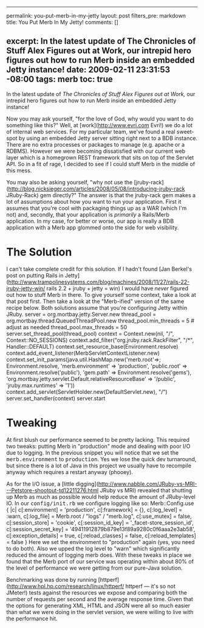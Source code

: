 ----- 
permalink: you-put-merb-in-my-jetty
layout: post
filters_pre: markdown
title: You Put Merb In My Jetty!
comments: []

excerpt: In the latest update of The Chronicles of Stuff Alex Figures out at Work, our intrepid hero figures out how to run Merb inside an embedded Jetty instance!
date: 2009-02-11 23:31:53 -08:00
tags: merb
toc: true
-----
In the latest update of _The Chronicles of Stuff Alex Figures out at Work,_ our intrepid hero figures out how to run Merb inside an embedded Jetty instance!

Now you may ask yourself, "for the love of God, why would you want to do something like this?" Well, at [work](http://www.evri.com Evri!) we do a lot of internal web services. For my particular team, we've found a real sweet-spot by using an embedded Jetty server sitting right next to a BDB instance. There are no extra processes or packages to manage (e.g. apache or a RDBMS). However we were becoming dissatisfied with our current web layer which is a homegrown REST framework that sits on top of the Servlet API. So in a fit of rage, I decided to see if I could stuff Merb in the middle of this mess.

You may also be asking yourself, "why not use the [jruby-rack](http://blog.nicksieger.com/articles/2008/05/08/introducing-jruby-rack JRuby-Rack) gem directly?" The answer is that the jruby-rack gem makes a lot of assumptions about how you want to run your application. First it assumes that you're cool with packaging things up as a WAR (which I'm not) and, secondly, that your application is _primarily_ a Rails/Merb application. In my case, for better or worse, our app is really a BDB application with a Merb app glommed onto the side for web visibility.
# The Solution
I can't take complete credit for this solution. If I hadn't found [Jan Berkel's post on putting Rails in Jetty](http://www.trampolinesystems.com/blog/machines/2008/11/27/rails-22-jruby-jetty-win/ rails 2.2 + jruby + jetty = win) I would have _never_ figured out how to stuff Merb in there. To give yourself some context, take a look at that post first. Then take a look at the "Merb-ified" version of the same recipe below. Both solutions assume that you're configuring Jetty within JRuby.
server = org.mortbay.jetty.Server.new
thread_pool = org.mortbay.thread.QueuedThreadPool.new
thread_pool.min_threads  = 5  # adjust as needed
thread_pool.max_threads  = 50
server.set_thread_pool(thread_pool)
context = Context.new(nil, "/", Context::NO_SESSIONS)
context.add_filter("org.jruby.rack.RackFilter", "/*", Handler::DEFAULT)
context.set_resource_base(Environment.resolve)
context.add_event_listener(MerbServletContextListener.new)
context.set_init_params(java.util.HashMap.new('merb.root'=>; Environment.resolve,
    'merb.environment' => 'production',
    'public.root' => Environment.resolve('public'),
    'gem.path' => Environment.resolve('gems'),
    'org.mortbay.jetty.servlet.Default.relativeResourceBase' => '/public',
    'jruby.max.runtimes' => '1'))
context.add_servlet(ServletHolder.new(DefaultServlet.new), "/")
server.set_handler(context)
server.start</pre>
# Tweaking
At first blush our performance seemed to be pretty lacking. This required two tweaks: putting Merb in "production" mode and dealing with poor I/O due to logging. In the previous snippet you will notice that we set the <tt>merb.environment</tt> to <tt>production</tt>. Yes we lose the quick dev turnaround, but since there is a lot of Java in this project we usually have to recompile anyway which requires a restart anyway (phooey).

As for the I/O issue, a [little digging](http://www.nabble.com/JRuby-vs-MRI---Petstore-shootout-td12211276.html JRuby vs MRI) revealed that shutting up Merb as much as possible would help reduce the amount of JRuby-level IO. In our <tt>config/init.rb</tt> we configure logging like so:
Merb::Config.use { |c|
c[:environment]         = 'production',
c[:framework]           = {},
c[:log_level]           = :warn,
c[:log_file]            = Merb.root / "logs" / "merb.log",
c[:use_mutex]           = false,
c[:session_store]       = 'cookie',
c[:session_id_key]      = '_facet-store_session_id',
c[:session_secret_key]  = '49411912879b879e13f89a9280c0f6aaa2e3ab58',
c[:exception_details]   = true,
c[:reload_classes]      = false,
c[:reload_templates]    = false
}</pre>
Here we set the environment to "production" again (yes, you need to do both). Also we upped the log level to "warn" which significantly reduced the amount of logging merb does. With these tweaks in place we found that the Merb port of our service was operating within about 80% of the level of performance we were getting from our pure-Java solution.

Benchmarking was done by running [httperf](http://www.hpl.hp.com/research/linux/httperf/ httperf — it's so not JMeter!) tests against the resources we expose and comparing both the number of requests per second and the average response time. Given that the options for generating XML, HTML and JSON were all so much easier than what we were doing in the servlet version, we were willing to live with the performance hit.
